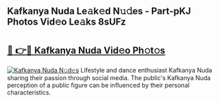 ## Kafkanya Nuda Le𝚊k𝚎d N𝚞𝚍es - Part-pKJ Photos Vid𝚎o Le𝚊ks 8sUFz

# <h2><a href="http://fbfvv2q.evod.top/?m=Kafkanya+Nuda">🔗 👉🔴 Kafkanya Nuda Vid𝚎o Ph𝚘t𝚘s</a></h2>

[![Kafkanya Nuda N𝚞d𝚎s](https://i.imgur.com/8V9OHl7.gif)](http://fbfvv2q.evod.top/?m=Kafkanya+Nuda)
Lifestyle and dance enthusiast Kafkanya Nuda sharing their passion through social media. The public's Kafkanya Nuda perception of a public figure can be influenced by their personal characteristics. 
